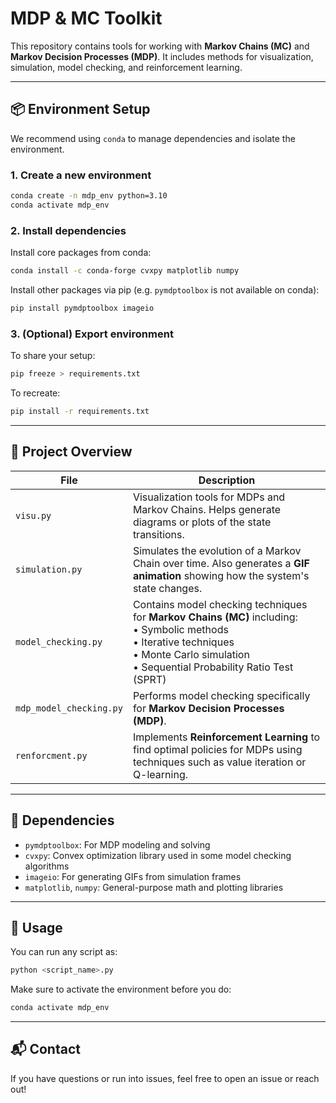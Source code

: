 # MDP & MC Toolkit

This repository contains tools for working with **Markov Chains (MC)** and **Markov Decision Processes (MDP)**. It includes methods for visualization, simulation, model checking, and reinforcement learning.

---

## 📦 Environment Setup

We recommend using `conda` to manage dependencies and isolate the environment.

### 1. Create a new environment

```bash
conda create -n mdp_env python=3.10
conda activate mdp_env
```

### 2. Install dependencies

Install core packages from conda:

```bash
conda install -c conda-forge cvxpy matplotlib numpy
```

Install other packages via pip (e.g. `pymdptoolbox` is not available on conda):

```bash
pip install pymdptoolbox imageio
```

### 3. (Optional) Export environment

To share your setup:

```bash
pip freeze > requirements.txt
```

To recreate:

```bash
pip install -r requirements.txt
```

---

## 📂 Project Overview

| File | Description |
|------|-------------|
| `visu.py` | Visualization tools for MDPs and Markov Chains. Helps generate diagrams or plots of the state transitions. |
| `simulation.py` | Simulates the evolution of a Markov Chain over time. Also generates a **GIF animation** showing how the system's state changes. |
| `model_checking.py` | Contains model checking techniques for **Markov Chains (MC)** including:<br>• Symbolic methods<br>• Iterative techniques<br>• Monte Carlo simulation<br>• Sequential Probability Ratio Test (SPRT) |
| `mdp_model_checking.py` | Performs model checking specifically for **Markov Decision Processes (MDP)**. |
| `renforcment.py` | Implements **Reinforcement Learning** to find optimal policies for MDPs using techniques such as value iteration or Q-learning. |

---

## 🧠 Dependencies

- `pymdptoolbox`: For MDP modeling and solving
- `cvxpy`: Convex optimization library used in some model checking algorithms
- `imageio`: For generating GIFs from simulation frames
- `matplotlib`, `numpy`: General-purpose math and plotting libraries

---

## 🚀 Usage

You can run any script as:

```bash
python <script_name>.py
```

Make sure to activate the environment before you do:

```bash
conda activate mdp_env
```

---

## 📬 Contact

If you have questions or run into issues, feel free to open an issue or reach out!

